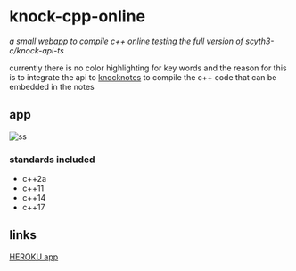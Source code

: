 # knock-cpp-online
_a small webapp to compile c++ online testing the full version of scyth3-c/knock-api-ts_

currently there is no color highlighting for key words and the reason for this is to integrate the api to [knocknotes](https://github.com/scyth3-c/vue-conponents)
to compile the c++ code that can be embedded in the notes



## app

![ss](https://user-images.githubusercontent.com/52190352/147302115-3cd5bb80-a738-4e80-9a91-75d2e171e29c.png)


### standards included 
 - c++2a
 - c++11
 - c++14
 - c++17

## links

[HEROKU app](https://knock-cpp.herokuapp.com/)
